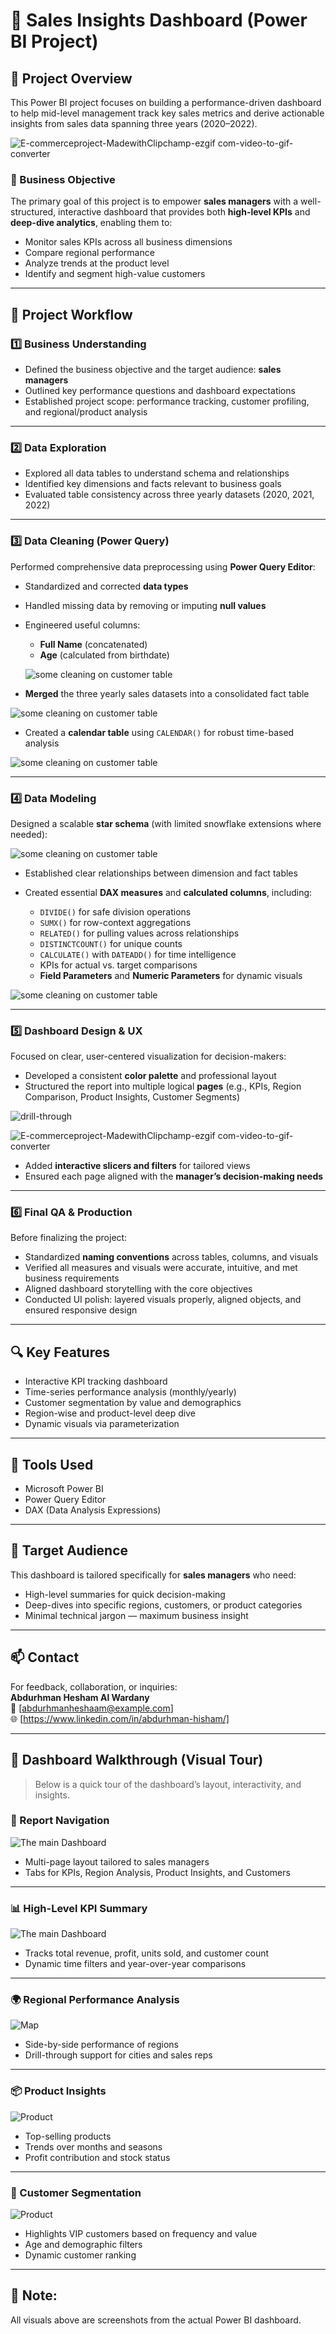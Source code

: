 # 🧠 Sales Insights Dashboard (Power BI Project)

## 📌 Project Overview

This Power BI project focuses on building a performance-driven dashboard to help mid-level management track key sales metrics and derive actionable insights from sales data spanning three years (2020–2022).

![E-commerceproject-MadewithClipchamp-ezgif com-video-to-gif-converter](https://github.com/user-attachments/assets/559e0746-5195-499b-9f52-63ee0144cf22)

### 🎯 Business Objective

The primary goal of this project is to empower **sales managers** with a well-structured, interactive dashboard that provides both **high-level KPIs** and **deep-dive analytics**, enabling them to:

- Monitor sales KPIs across all business dimensions
- Compare regional performance
- Analyze trends at the product level
- Identify and segment high-value customers

---

## 🧭 Project Workflow

### 1️⃣ Business Understanding

- Defined the business objective and the target audience: **sales managers**
- Outlined key performance questions and dashboard expectations
- Established project scope: performance tracking, customer profiling, and regional/product analysis

---

### 2️⃣ Data Exploration

- Explored all data tables to understand schema and relationships
- Identified key dimensions and facts relevant to business goals
- Evaluated table consistency across three yearly datasets (2020, 2021, 2022)

---

### 3️⃣ Data Cleaning (Power Query)

Performed comprehensive data preprocessing using **Power Query Editor**:

- Standardized and corrected **data types**
- Handled missing data by removing or imputing **null values**
- Engineered useful columns:
  - **Full Name** (concatenated)
  - **Age** (calculated from birthdate)
   
  ![some cleaning on customer table](https://github.com/user-attachments/assets/588c3c30-5a0e-4512-bf04-352c7ec3568b)

- **Merged** the three yearly sales datasets into a consolidated fact table
  
![some cleaning on customer table](https://github.com/user-attachments/assets/a1223a54-0063-4789-bcfd-d20c256f0521)

- Created a **calendar table** using `CALENDAR()` for robust time-based analysis
  
![some cleaning on customer table](https://github.com/user-attachments/assets/3f1830d0-6f35-493e-b1de-38021df2ed54)

---

### 4️⃣ Data Modeling

Designed a scalable **star schema** (with limited snowflake extensions where needed):

![some cleaning on customer table](https://github.com/user-attachments/assets/7c333c6b-12c3-4be1-afde-e225bfc46ee8)

- Established clear relationships between dimension and fact tables
- Created essential **DAX measures** and **calculated columns**, including:

  - `DIVIDE()` for safe division operations
  - `SUMX()` for row-context aggregations
  - `RELATED()` for pulling values across relationships
  - `DISTINCTCOUNT()` for unique counts
  - `CALCULATE()` with `DATEADD()` for time intelligence
  - KPIs for actual vs. target comparisons
  - **Field Parameters** and **Numeric Parameters** for dynamic visuals
    
![some cleaning on customer table](https://github.com/user-attachments/assets/602abf85-d7d5-4f59-8896-0f7967450a22)

---

### 5️⃣ Dashboard Design & UX

Focused on clear, user-centered visualization for decision-makers:

- Developed a consistent **color palette** and professional layout
- Structured the report into multiple logical **pages** (e.g., KPIs, Region Comparison, Product Insights, Customer Segments)
  
![drill-through](https://github.com/user-attachments/assets/465b09bc-d67f-4ec7-9633-98c9fa79938c)

![E-commerceproject-MadewithClipchamp-ezgif com-video-to-gif-converter](https://github.com/user-attachments/assets/d09837b0-40e5-4b66-bc61-527051db7f39)

- Added **interactive slicers and filters** for tailored views
- Ensured each page aligned with the **manager’s decision-making needs**

---

### 6️⃣ Final QA & Production

Before finalizing the project:

- Standardized **naming conventions** across tables, columns, and visuals
- Verified all measures and visuals were accurate, intuitive, and met business requirements
- Aligned dashboard storytelling with the core objectives
- Conducted UI polish: layered visuals properly, aligned objects, and ensured responsive design

---

## 🔍 Key Features

- Interactive KPI tracking dashboard
- Time-series performance analysis (monthly/yearly)
- Customer segmentation by value and demographics
- Region-wise and product-level deep dive
- Dynamic visuals via parameterization

---

## 🚀 Tools Used

- Microsoft Power BI
- Power Query Editor
- DAX (Data Analysis Expressions)

---

## 📣 Target Audience

This dashboard is tailored specifically for **sales managers** who need:
- High-level summaries for quick decision-making
- Deep-dives into specific regions, customers, or product categories
- Minimal technical jargon — maximum business insight

---

## 📫 Contact

For feedback, collaboration, or inquiries:  
**Abdurhman Hesham Al Wardany**  
📧 [abdurhmanheshaam@example.com]  
🌐 [https://www.linkedin.com/in/abdurhman-hisham/]

---

## 🎥 Dashboard Walkthrough (Visual Tour)

> Below is a quick tour of the dashboard’s layout, interactivity, and insights.

### 🧩 Report Navigation

![The main Dashboard](https://github.com/user-attachments/assets/9f9ce427-7634-419b-9a4a-e64eee5547d2)


- Multi-page layout tailored to sales managers
- Tabs for KPIs, Region Analysis, Product Insights, and Customers

---

### 📊 High-Level KPI Summary

![The main Dashboard](https://github.com/user-attachments/assets/caf646ec-0cac-42bb-bc71-4ff3e5ef658b)


- Tracks total revenue, profit, units sold, and customer count
- Dynamic time filters and year-over-year comparisons

---

### 🌍 Regional Performance Analysis

![Map](https://github.com/user-attachments/assets/35699987-1f1d-4dbe-a8b3-c44c6c8dfd9c)


- Side-by-side performance of regions
- Drill-through support for cities and sales reps

---

### 📦 Product Insights

![Product](https://github.com/user-attachments/assets/5ad4ca8e-4ac6-47c1-b9a1-4e8c049bf179)


- Top-selling products
- Trends over months and seasons
- Profit contribution and stock status

---

### 👤 Customer Segmentation

![Product](https://github.com/user-attachments/assets/95413d74-1946-4dca-a587-1849f29b28d3)


- Highlights VIP customers based on frequency and value
- Age and demographic filters
- Dynamic customer ranking

---

## 📸 Note:
All visuals above are screenshots from the actual Power BI dashboard.



